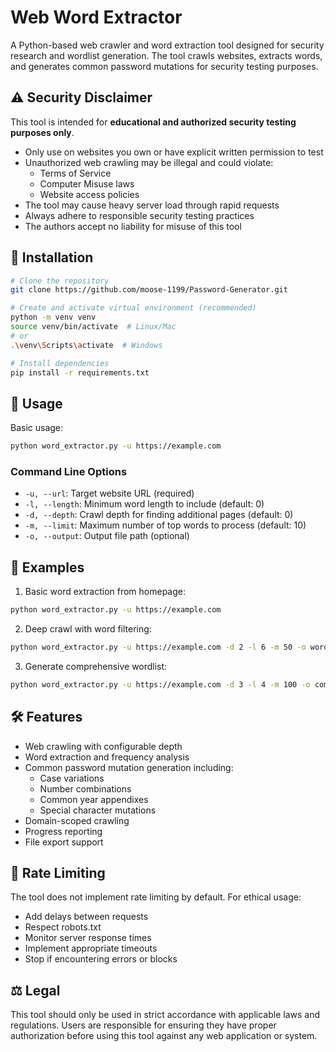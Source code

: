 # Web Word Extractor

A Python-based web crawler and word extraction tool designed for security research and wordlist generation. The tool crawls websites, extracts words, and generates common password mutations for security testing purposes.

## ⚠️ Security Disclaimer

This tool is intended for **educational and authorized security testing purposes only**.

- Only use on websites you own or have explicit written permission to test
- Unauthorized web crawling may be illegal and could violate:
  - Terms of Service
  - Computer Misuse laws
  - Website access policies
- The tool may cause heavy server load through rapid requests
- Always adhere to responsible security testing practices
- The authors accept no liability for misuse of this tool

## 🔧 Installation

```bash
# Clone the repository
git clone https://github.com/moose-1199/Password-Generator.git

# Create and activate virtual environment (recommended)
python -m venv venv
source venv/bin/activate  # Linux/Mac
# or
.\venv\Scripts\activate  # Windows

# Install dependencies
pip install -r requirements.txt
```

## 🚀 Usage

Basic usage:
```bash
python word_extractor.py -u https://example.com
```

### Command Line Options

- `-u, --url`: Target website URL (required)
- `-l, --length`: Minimum word length to include (default: 0)
- `-d, --depth`: Crawl depth for finding additional pages (default: 0)
- `-m, --limit`: Maximum number of top words to process (default: 10)
- `-o, --output`: Output file path (optional)

## 📝 Examples

1. Basic word extraction from homepage:
```bash
python word_extractor.py -u https://example.com
```

2. Deep crawl with word filtering:
```bash
python word_extractor.py -u https://example.com -d 2 -l 6 -m 50 -o wordlist.txt
```

3. Generate comprehensive wordlist:
```bash
python word_extractor.py -u https://example.com -d 3 -l 4 -m 100 -o comprehensive.txt
```

## 🛠️ Features

- Web crawling with configurable depth
- Word extraction and frequency analysis
- Common password mutation generation including:
  - Case variations
  - Number combinations
  - Common year appendixes
  - Special character mutations
- Domain-scoped crawling
- Progress reporting
- File export support

## 🚥 Rate Limiting

The tool does not implement rate limiting by default. For ethical usage:
- Add delays between requests
- Respect robots.txt
- Monitor server response times
- Implement appropriate timeouts
- Stop if encountering errors or blocks


## ⚖️ Legal

This tool should only be used in strict accordance with applicable laws and regulations. Users are responsible for ensuring they have proper authorization before using this tool against any web application or system.
